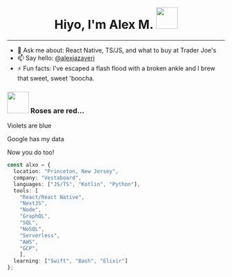 <h1 align='center'> Hiyo, I'm Alex M. <img src="https://media4.giphy.com/media/3og0ICwds3bhSNvXwY/giphy.gif?cid=ecf05e47qqf3pi7jy3yfvk8oyl3p9cyct8h9eoqglx3035dw&rid=giphy.gif&ct=s" width="50"></h1>

---

- 💬 Ask me about: React Native, TS/JS, and what to buy at Trader Joe's
- 📫 Say hello: [@alexjazayeri](https://twitter.com/alexjazayeri)
- ⚡ Fun facts: I've escaped a flash flood with a broken ankle and I brew that sweet, sweet 'boocha.


### <img src="https://media4.giphy.com/media/IUNycHoVqvLDowiiam/giphy.gif?cid=ecf05e47bmtuqow17rh79nn8333v541fm3b77dbmjf6r9mm3&rid=giphy.gif&ct=s" width="50"> Roses are red... 

Violets are blue

Google has my data

Now you do too!

```typescript
const alxo = {
  location: "Princeton, New Jersey",
  company: "Vestaboard",
  languages: ["JS/TS", "Kotlin", "Python"],
  tools: [
    "React/React Native",
    "NextJS",
    "Node",
    "GraphQL",
    "SQL",
    "NoSQL",
    "Serverless",
    "AWS",
    "GCP",
    ],
  learning: ["Swift", "Bash", "Elixir"]
};
```
